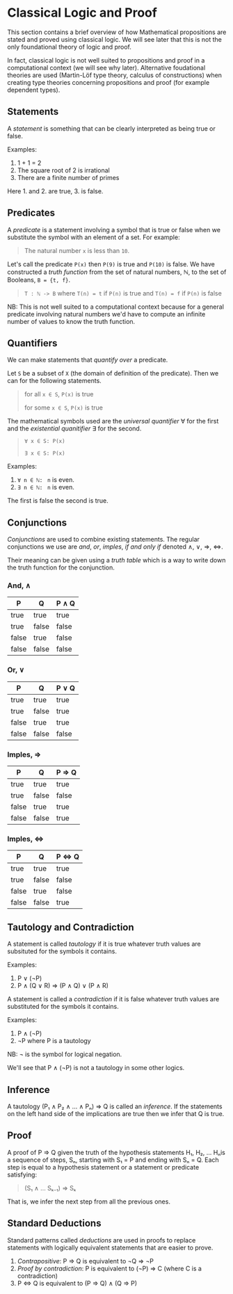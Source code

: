 # Classical Logic and Proof


This section contains a brief overview of how Mathematical propositions are
stated and proved using classical logic. We will see later that this is not the
only foundational theory of logic and proof.

In fact, classical logic is not well suited to propositions and proof in a
computational context (we will see why later). Alternative foudational theories
are used (Martin-Löf type theory, calculus of constructions) when creating type
theories concerning propositions and proof (for example dependent types).


## Statements

A _statement_ is something that can be clearly interpreted as being true or
false.

Examples:

1. 1 + 1 = 2
2. The square root of 2 is irrational
3. There are a finite number of primes

Here 1. and 2. are true, 3. is false.


## Predicates

A _predicate_ is a statement involving a symbol that is true or false when we
substitute the symbol with an element of a set. For example:

> The natural number `x` is less than `10`.

Let's call the predicate `P(x)` then `P(9)` is true and `P(10)` is false. We
have constructed a _truth function_ from the set of natural numbers, ℕ, to the
set of Booleans, `B = {t, f}`.

> `T : ℕ -> B` where `T(n) = t` if `P(n)` is true and `T(n) = f` if `P(n)` is false

NB: This is not well suited to a computational context because for a general
predicate involving natural numbers we'd have to compute an infinite number of
values to know the truth function.


## Quantifiers

We can make statements that _quantify over_ a predicate.

Let `S` be a subset of `X` (the domain of definition of the predicate). Then we
can for the following statements.

> for all `x ∈ S`, `P(x)` is true
>
> for some `x ∈ S`, `P(x)` is true

The mathematical symbols used are the _universal quantifier_ ∀ for the first and
the _existential quanitifier_ ∃ for the second.

> `∀ x ∈ S: P(x)`
>
> `∃ x ∈ S: P(x)`

Examples:

1. `∀ n ∈ ℕ: ` `n` is even.
2. `∃ n ∈ ℕ: ` `n` is even.

The first is false the second is true.


## Conjunctions

_Conjunctions_ are used to combine existing statements. The regular conjunctions
we use are _and_, _or_, _imples_, _if and only if_ denoted ∧, ∨, ⇒, ⇔.

Their meaning can be given using a _truth table_ which is a way to write down
the truth function for the conjunction.

### And, ∧

| P     | Q     | P ∧ Q |
|-------|-------|-------|
| true  | true  | true  |
| true  | false | false |
| false | true  | false |
| false | false | false |

### Or, ∨

| P     | Q     | P ∨ Q |
|-------|-------|-------|
| true  | true  | true  |
| true  | false | true  |
| false | true  | true  |
| false | false | false |

### Imples, ⇒

| P     | Q     | P ⇒ Q |
|-------|-------|-------|
| true  | true  | true  |
| true  | false | false |
| false | true  | true  |
| false | false | true  |

### Imples, ⇔ 

| P     | Q     | P ⇔ Q |
|-------|-------|-------|
| true  | true  | true  |
| true  | false | false |
| false | true  | false |
| false | false | true  |


## Tautology and Contradiction

A statement is called _tautology_ if it is true whatever truth values are
subsituted for the symbols it contains. 

Examples:

1. P ∨ (¬P)
2. P ∧ (Q ∨ R) ⇒ (P ∧ Q) ∨ (P ∧ R) 

A statement is called a _contradiction_ if it is false whatever truth values are
substituted for the symbols it contains.

Examples:

1. P ∧ (¬P)
2. ¬P where P is a tautology

NB: ¬ is the symbol for logical negation.

We'll see that P ∧ (¬P) is not a tautology in some other logics.


## Inference

A tautology (P₁ ∧ P₂ ∧ … ∧ Pₙ) ⇒ Q is called an _inference_. If the statements
on the left hand side of the implications are true then we infer that Q is true.


## Proof

A proof of P ⇒ Q given the truth of the hypothesis statements H₁, H₂, … Hₙis a
sequence of steps, Sₙ, starting with S₁ = P and ending with Sₙ = Q. Each step is
equal to a hypothesis statement or a statement or predicate satisfying:

> (S₁ ∧ … Sₖ₋₁) ⇒ Sₖ

That is, we infer the next step from all the previous ones.


## Standard Deductions

Standard patterns called _deductions_ are used in proofs to replace statements
with logically equivalent statements that are easier to prove. 

1. _Contrapositive_: P ⇒ Q is equivalent to ¬Q ⇒ ¬P
2. _Proof by contradiction_: P is equivalent to (¬P) ⇒ C (where C is a
   contradiction)
3. P ⇔ Q is equivalent to (P ⇒ Q) ∧ (Q ⇒ P)
